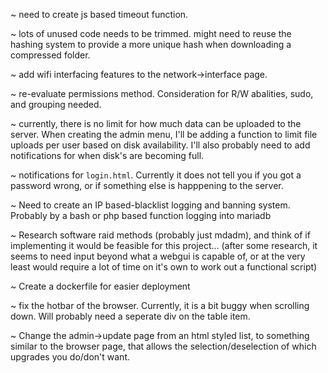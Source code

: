 ~ need to create js based timeout function.

~ lots of unused code needs to be trimmed. might need to reuse the hashing system to provide a more unique hash when downloading a compressed folder.

~ add wifi interfacing features to the network->interface page.

~ re-evaluate permissions method. Consideration for R/W abalities, sudo, and grouping needed.

~ currently, there is no limit for how much data can be uploaded to the server. When creating the admin menu, I'll be adding a function to limit file uploads per user based on disk availability. I'll also probably need to add notifications for when disk's are becoming full.

~ notifications for `login.html`. Currently it does not tell you if you got a password wrong, or if something else is happpening to the server.

~ Need to create an IP based-blacklist logging and banning system. Probably by a bash or php based function logging into mariadb

~ Research software raid methods (probably just mdadm), and think of if implementing it would be feasible for this project... (after some research, it seems to need input beyond what a webgui is capable of, or at the very least would require a lot of time on it's own to work out a functional script)

~ Create a dockerfile for easier deployment

~ fix the hotbar of the browser. Currently, it is a bit buggy when scrolling down. Will probably need a seperate div on the table item.

~ Change the admin->update page from an html styled list, to something similar to the browser page, that allows the selection/deselection of which upgrades you do/don't want.

